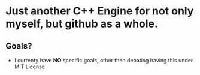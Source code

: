 # Just another C++ Engine for not only myself, but github as a whole.

## Goals?
- I currenty have **NO** specific goals, other then debating having this under MIT License
